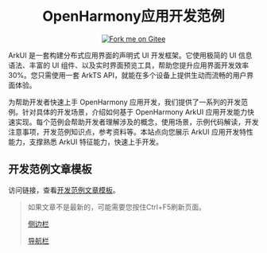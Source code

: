 <!-- markdownlint-disable MD033 MD041-->
<p align="center">
  <h1 align="center">OpenHarmony应用开发范例</h1>
</p>
<p align="center">
  <a href='https://gitee.com/rtos_yuan/ark-uisample'><img src='https://gitee.com/rtos_yuan/ark-uisample/widgets/widget_6.svg' alt='Fork me on Gitee'></img></a>
</p>

ArkUI 是一套构建分布式应用界面的声明式 UI 开发框架。它使用极简的 UI 信息语法、丰富的 UI 组件、以及实时界面预览工具，帮助您提升应用界面开发效率 30%。您只需使用一套 ArkTS API，就能在多个设备上提供生动而流畅的用户界面体验。

为帮助开发者快速上手 OpenHarmony 应用开发，我们提供了一系列的开发范例。针对具体的开发场景，介绍如何基于 OpenHarmony ArkUI 应用开发能力快速实现。每个范例会帮助开发者理解涉及的概念，使用场景，示例代码解读，开发注意事项，开发范例知识点，参考资料等。本站点向您展示 ArkUI 应用开发特性能力，支撑熟悉 ArkUI 特征能力，快速上手开发。


## 开发范例文章模板

访问链接，查看[开发范例文章模板](docs-template.md)。


> 如果文章不是最新的，可能需要您按住Ctrl+F5刷新页面。
>
> [侧边栏](sidebar.md)
>
> [导航栏](navbar.md)

